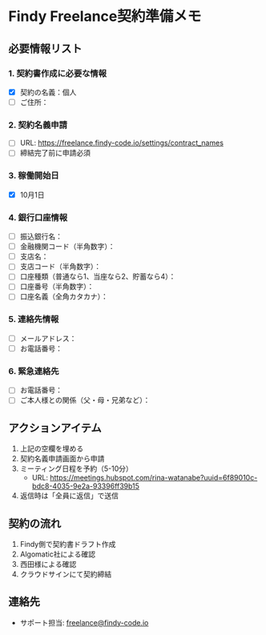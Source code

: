 # Findy Freelance契約準備メモ

## 必要情報リスト

### 1. 契約書作成に必要な情報
- [x] 契約の名義：個人
- [ ] ご住所：

### 2. 契約名義申請
- [ ] URL: https://freelance.findy-code.io/settings/contract_names
- [ ] 締結完了前に申請必須

### 3. 稼働開始日
- [x] 10月1日

### 4. 銀行口座情報
- [ ] 振込銀行名：
- [ ] 金融機関コード（半角数字）：
- [ ] 支店名：
- [ ] 支店コード（半角数字）：
- [ ] 口座種類（普通なら1、当座なら2、貯蓄なら4）：
- [ ] 口座番号（半角数字）：
- [ ] 口座名義（全角カタカナ）：

### 5. 連絡先情報
- [ ] メールアドレス：
- [ ] お電話番号：

### 6. 緊急連絡先
- [ ] お電話番号：
- [ ] ご本人様との関係（父・母・兄弟など）：

## アクションアイテム
1. 上記の空欄を埋める
2. 契約名義申請画面から申請
3. ミーティング日程を予約（5-10分）
   - URL: https://meetings.hubspot.com/rina-watanabe?uuid=6f89010c-bdc8-4035-9e2a-93396ff39b15
4. 返信時は「全員に返信」で送信

## 契約の流れ
1. Findy側で契約書ドラフト作成
2. Algomatic社による確認
3. 西田様による確認
4. クラウドサインにて契約締結

## 連絡先
- サポート担当: freelance@findy-code.io